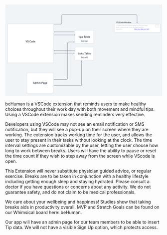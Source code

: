 
![alt text for screen readers]( ./requirements.png "Text to show on mouseover")


beHuman is a VSCode extension that reminds users to make healthy choices throughout their work day with both movement and mindful tips. Using a VSCode extension makes sending reminders very effective. 

Developers using VSCode may not see an email notification or SMS notification, but they will see a pop-up on their screen where they are working.  The extension tracks working time for the user, and allows the user to stay present in their tasks without looking at the clock. The time interval settings are customizable by the user, letting the user choose how long to work between breaks. Users will have the ability to pause or reset the time count if they wish to step away from the screen while VScode is open.

This Extension will never substitute physician guided advice, or regular exercise. Breaks are to be taken in conjunction with a healthy lifestyle including getting enough sleep and staying hydrated. Please consult a doctor if you have questions or concerns about any activity. We do not guarantee safety, and do not claim to be medical professionals. 

We care about your wellbeing and happiness! Studies show that taking breaks aids in productivity overall.
MVP and Stretch Goals can be found on our Whimsical board here: beHuman. 

Our app will have an admin page for our team members to be able to insert Tip data. We will not have a visible Sign Up option, which protects access.
